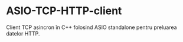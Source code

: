 # ASIO-TCP-HTTP-client
Client TCP asincron în C++ folosind ASIO standalone pentru preluarea datelor HTTP.
